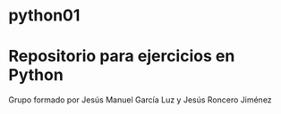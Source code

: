 # python01
# Repositorio para ejercicios en Python
Grupo formado por Jesús Manuel García Luz y Jesús Roncero Jiménez
